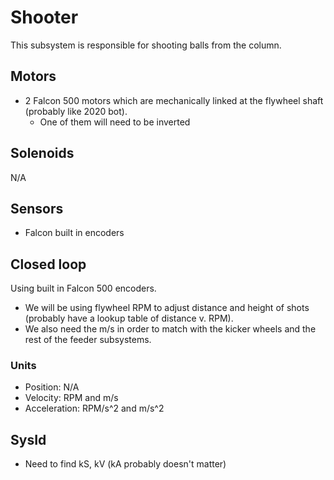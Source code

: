 # Shooter

This subsystem is responsible for shooting balls from the column.


## Motors
- 2 Falcon 500 motors which are mechanically linked at the flywheel shaft (probably like 2020 bot).
  - One of them will need to be inverted

## Solenoids
N/A
  

## Sensors
- Falcon built in encoders


## Closed loop
Using built in Falcon 500 encoders.

- We will be using flywheel RPM to adjust distance and height of shots (probably have a lookup table of distance v. RPM).
- We also need the m/s in order to match with the kicker wheels and the rest of the feeder subsystems.


### Units
- Position: N/A
- Velocity: RPM and m/s
- Acceleration: RPM/s^2 and m/s^2


## SysId
- Need to find kS, kV (kA probably doesn't matter)

